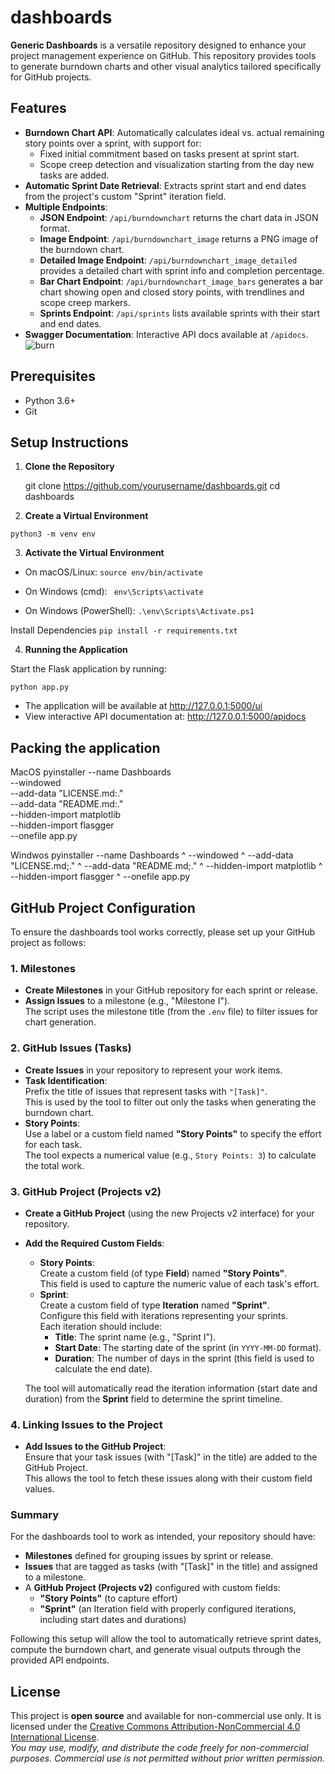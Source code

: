 # dashboards

**Generic Dashboards** is a versatile repository designed to enhance your project management experience on GitHub. This repository provides tools to generate burndown charts and other visual analytics tailored specifically for GitHub projects.

## Features

- **Burndown Chart API**: Automatically calculates ideal vs. actual remaining story points over a sprint, with support for:
  - Fixed initial commitment based on tasks present at sprint start.
  - Scope creep detection and visualization starting from the day new tasks are added.
- **Automatic Sprint Date Retrieval**: Extracts sprint start and end dates from the project's custom "Sprint" iteration field.
- **Multiple Endpoints**:
  - **JSON Endpoint**: `/api/burndownchart` returns the chart data in JSON format.
  - **Image Endpoint**: `/api/burndownchart_image` returns a PNG image of the burndown chart.
  - **Detailed Image Endpoint**: `/api/burndownchart_image_detailed` provides a detailed chart with sprint info and completion percentage.
  - **Bar Chart Endpoint**: `/api/burndownchart_image_bars` generates a bar chart showing open and closed story points, with trendlines and scope creep markers.
  - **Sprints Endpoint**: `/api/sprints` lists available sprints with their start and end dates.
- **Swagger Documentation**: Interactive API docs available at `/apidocs`.
![burn](https://github.com/user-attachments/assets/90ab33ad-7a9d-4ce2-93f3-1ade69cb7653)


## Prerequisites

- Python 3.6+
- Git

## Setup Instructions

1. **Clone the Repository**


   git clone https://github.com/yourusername/dashboards.git
   cd dashboards

2. **Create a Virtual Environment**

```python3 -m venv env```

3. **Activate the Virtual Environment**

- On macOS/Linux:
 ```source env/bin/activate```

- On Windows (cmd):
 ``` env\Scripts\activate```

- On Windows (PowerShell):
 ``` .\env\Scripts\Activate.ps1 ```

Install Dependencies
 ```pip install -r requirements.txt```

4. **Running the Application**

Start the Flask application by running:

 ```python app.py```

- The application will be available at http://127.0.0.1:5000/ui
- View interactive API documentation at: http://127.0.0.1:5000/apidocs


## Packing the application

MacOS
pyinstaller --name Dashboards \
            --windowed \
            --add-data "LICENSE.md:." \
            --add-data "README.md:." \
            --hidden-import matplotlib \
            --hidden-import flasgger \
            --onefile app.py

Windwos
pyinstaller --name Dashboards ^
            --windowed ^
            --add-data "LICENSE.md;." ^
            --add-data "README.md;." ^
            --hidden-import matplotlib ^
            --hidden-import flasgger ^
            --onefile app.py
## GitHub Project Configuration

To ensure the dashboards tool works correctly, please set up your GitHub project as follows:

### 1. Milestones
- **Create Milestones** in your GitHub repository for each sprint or release.
- **Assign Issues** to a milestone (e.g., "Milestone I").  
  The script uses the milestone title (from the `.env` file) to filter issues for chart generation.

### 2. GitHub Issues (Tasks)
- **Create Issues** in your repository to represent your work items.
- **Task Identification**:  
  Prefix the title of issues that represent tasks with `"[Task]"`.  
  This is used by the tool to filter out only the tasks when generating the burndown chart.
- **Story Points**:  
  Use a label or a custom field named **"Story Points"** to specify the effort for each task.  
  The tool expects a numerical value (e.g., `Story Points: 3`) to calculate the total work.

### 3. GitHub Project (Projects v2)
- **Create a GitHub Project** (using the new Projects v2 interface) for your repository.
- **Add the Required Custom Fields**:
  - **Story Points**:  
    Create a custom field (of type **Field**) named **"Story Points"**.  
    This field is used to capture the numeric value of each task's effort.
  - **Sprint**:  
    Create a custom field of type **Iteration** named **"Sprint"**.  
    Configure this field with iterations representing your sprints.  
    Each iteration should include:
    - **Title**: The sprint name (e.g., "Sprint I").
    - **Start Date**: The starting date of the sprint (in `YYYY-MM-DD` format).
    - **Duration**: The number of days in the sprint (this field is used to calculate the end date).
  
  The tool will automatically read the iteration information (start date and duration) from the **Sprint** field to determine the sprint timeline.

### 4. Linking Issues to the Project
- **Add Issues to the GitHub Project**:  
  Ensure that your task issues (with "[Task]" in the title) are added to the GitHub Project.  
  This allows the tool to fetch these issues along with their custom field values.

### Summary
For the dashboards tool to work as intended, your repository should have:
- **Milestones** defined for grouping issues by sprint or release.
- **Issues** that are tagged as tasks (with "[Task]" in the title) and assigned to a milestone.
- A **GitHub Project (Projects v2)** configured with custom fields:
  - **"Story Points"** (to capture effort)
  - **"Sprint"** (an Iteration field with properly configured iterations, including start dates and durations)

Following this setup will allow the tool to automatically retrieve sprint dates, compute the burndown chart, and generate visual outputs through the provided API endpoints.

## License

This project is **open source** and available for non-commercial use only. It is licensed under the [Creative Commons Attribution-NonCommercial 4.0 International License](https://creativecommons.org/licenses/by-nc/4.0/).  
*You may use, modify, and distribute the code freely for non-commercial purposes. Commercial use is not permitted without prior written permission.*

